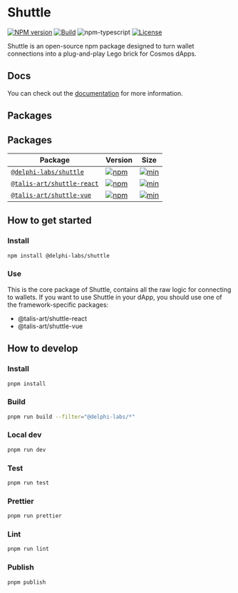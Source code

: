 # Shuttle

[![NPM version][npm-image]][npm-url]
[![Build][github-build]][github-build-url]
![npm-typescript]
[![License][github-license]][github-license-url]

Shuttle is an open-source npm package designed to turn wallet connections into a plug-and-play Lego brick for Cosmos dApps.

## Docs

You can check out the [documentation](https://shuttle.delphilabs.io/) for more information.

## Packages

## Packages

| Package                                      | Version                                                                                                                              | Size                                                                                                                                       |
| -------------------------------------------- | ------------------------------------------------------------------------------------------------------------------------------------ | ------------------------------------------------------------------------------------------------------------------------------------------ |
| [`@delphi-labs/shuttle`](packages/core)      | [![npm](https://img.shields.io/npm/v/@delphi-labs/shuttle.svg)](https://www.npmjs.com/package/@delphi-labs/shuttle/v/latest)         | [![min](https://img.shields.io/bundlephobia/min/@delphi-labs/shuttle.svg)](https://bundlephobia.com/result?p=@delphi-labs/shuttle)         |
| [`@talis-art/shuttle-react`](packages/react) | [![npm](https://img.shields.io/npm/v/@talis-art/shuttle-react.svg)](https://www.npmjs.com/package/@talis-art/shuttle-react/v/latest) | [![min](https://img.shields.io/bundlephobia/min/@talis-art/shuttle-react.svg)](https://bundlephobia.com/result?p=@talis-art/shuttle-react) |
| [`@talis-art/shuttle-vue`](packages/vue)     | [![npm](https://img.shields.io/npm/v/@talis-art/shuttle-vue.svg)](https://www.npmjs.com/package/@talis-art/shuttle-vue/v/latest)     | [![min](https://img.shields.io/bundlephobia/min/@talis-art/shuttle-vue.svg)](https://bundlephobia.com/result?p=@talis-art/shuttle-vue)     |

## How to get started

### Install

```bash
npm install @delphi-labs/shuttle
```

### Use

This is the core package of Shuttle, contains all the raw logic for connecting to wallets. If you want to use Shuttle in your dApp, you should use one of the framework-specific packages:

- @talis-art/shuttle-react
- @talis-art/shuttle-vue

## How to develop

### Install

```bash
pnpm install
```

### Build

```bash
pnpm run build --filter="@delphi-labs/*"
```

### Local dev

```bash
pnpm run dev
```

### Test

```bash
pnpm run test
```

### Prettier

```bash
pnpm run prettier
```

### Lint

```bash
pnpm run lint
```

### Publish

```bash
pnpm publish
```

[npm-url]: https://www.npmjs.com/package/@delphi-labs/shuttle
[npm-image]: https://img.shields.io/npm/v/@delphi-labs/shuttle
[npm-typescript]: https://img.shields.io/npm/types/@delphi-labs/shuttle
[github-license]: https://img.shields.io/github/license/delphi-labs/shuttle
[github-license-url]: https://github.com/delphi-labs/shuttle/blob/main/LICENSE
[github-build]: https://github.com/delphi-labs/shuttle/actions/workflows/publish.yml/badge.svg
[github-build-url]: https://github.com/delphi-labs/shuttle/actions/workflows/publish.yml
